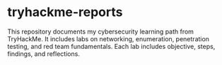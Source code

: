 # tryhackme-reports
This repository documents my cybersecurity learning path from TryHackMe. It includes labs on networking, enumeration, penetration testing, and red team fundamentals. Each lab includes objective, steps, findings, and reflections.
